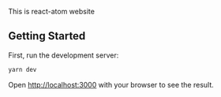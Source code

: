 This is react-atom website

## Getting Started

First, run the development server:

```bash
yarn dev
```

Open [http://localhost:3000](http://localhost:3000) with your browser to see the result.
